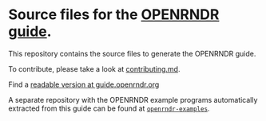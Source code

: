 # Source files for the  [OPENRNDR guide](https://guide.openrndr.org/#/).

This repository contains the source files to generate the OPENRNDR guide.

To contribute, please take a look at
[contributing.md](https://github.com/openrndr/openrndr-guide/blob/main/contributing.md).

Find a [readable version at guide.openrndr.org](https://guide.openrndr.org)

A separate repository with the OPENRNDR example programs
automatically extracted from this guide can be found at
[`openrndr-examples`](https://github.com/openrndr/openrndr-examples).
